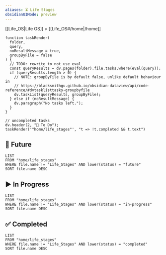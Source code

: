 ```yaml
---
aliases: ⏳ Life Stages
obsidianUIMode: preview
---
```


[[Life_OS|Life OS]] > [[Life_OS#/home|/home]]

<!-- Life Stages: Track & document your life (eg school, first job, etc). The life stage template is generated when you create a new note from this page. -->

```dataviewjs
function taskRender(
  folder,
  query,
  noResultMessage = true,
  groupByFile = false
) {
  // TODO: rewrite to not use eval
  const queryResults = dv.pages(folder).file.tasks.where(eval(query));
  if (queryResults.length > 0) {
    // NOTE: groupByFile is by default false, unlike default behaviour in
    // https://blacksmithgu.github.io/obsidian-dataview/api/code-reference/#dvtasklisttasks-groupbyfile
    dv.taskList(queryResults, groupByFile);
  } else if (noResultMessage) {
    dv.paragraph("No tasks left.");
  }
}

// uncompleted tasks
dv.header(2, "🔄 To Do");
taskRender('"home/life_stages"', "t => !t.completed && t.text")
```

## 🔮 Future

```dataview
LIST
FROM "home/life_stages"
WHERE file.name != "Life_Stages" AND lower(status) = "future"
SORT file.name DESC
```

## ▶️ In Progress

```dataview
LIST
FROM "home/life_stages"
WHERE file.name != "Life_Stages" AND lower(status) = "in-progress"
SORT file.name DESC
```

## ✅ Completed

```dataview
LIST
FROM "home/life_stages"
WHERE file.name != "Life_Stages" AND lower(status) = "completed"
SORT file.name DESC
```
